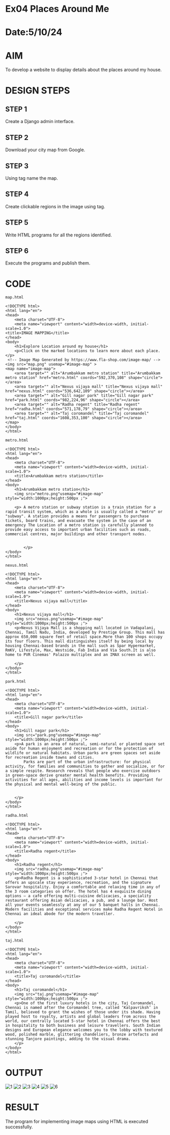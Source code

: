 # Ex04 Places Around Me
# Date:5/10/24
# AIM
To develop a website to display details about the places around my house.

# DESIGN STEPS
## STEP 1
Create a Django admin interface.

## STEP 2
Download your city map from Google.

## STEP 3
Using <map> tag name the map.

## STEP 4
Create clickable regions in the image using <area> tag.

## STEP 5
Write HTML programs for all the regions identified.

## STEP 6
Execute the programs and publish them.

# CODE
```
map.html

<!DOCTYPE html>
<html lang="en">
<head>
    <meta charset="UTF-8">
    <meta name="viewport" content="width=device-width, initial-scale=1.0">
<title>IMAGE MAPPING</title>
</head>
<body>
    <h1>Explore Location around my house</h1>
    <p>Click on the marked locations to learn more about each place.</p>
 <!-- Image Map Generated by https://www.fla-shop.com/image-map/ -->
<img src="map.png" usemap="#image-map" >
<map name="image-map">
    <area target="" alt="Arumbakkam metro station" title="Arumbakkam metro station" href="metro.html" coords="592,370,108" shape="circle"></area>
    <area target="" alt="Nexus vijaya mall" title="Nexus vijaya mall" href="nexus.html" coords="536,642,109" shape="circle"></area>
    <area target="" alt="Gill nagar park" title="Gill nagar park" href="park.html" coords="982,224,96" shape="circle"></area>
    <area target="" alt="Radha regent" title="Radha regent" href="radha.html" coords="571,178,79" shape="circle"></area>
    <area target="" alt="Taj coromandel" title="Taj coromandel" href="taj.html" coords="1608,353,100" shape="circle"></area>
</map>
</body>
</html>

metro.html

<!DOCTYPE html>
<html lang="en">
<head>
    <meta charset="UTF-8">
    <meta name="viewport" content="width=device-width, initial-scale=1.0">
    <title>Arumbakkam metro station</title>
</head>
<body>
    <h1>Arumbakkam metro station</h1>
    <img src="metro.png"usemap="#image-map" style="width:1000px;height:500px ;">
   
    <p> A metro station or subway station is a train station for a rapid transit system, which as a whole is usually called a "metro" or "subway". A station provides a means for passengers to purchase tickets, board trains, and evacuate the system in the case of an emergency The Location of a metro station is carefully planned to provide easy access to important urban facilities such as roads, commercial centres, major buildings and other transport nodes.


        </p>
</body>
</html>

nexus.html

<!DOCTYPE html>
<html lang="en">
<head>
    <meta charset="UTF-8">
    <meta name="viewport" content="width=device-width, initial-scale=1.0">
    <title>Nexus vijaya mall</title>
</head>
<body>
    <h1>Nexus vijaya mall</h1>
    <img src="nexus.png"usemap="#image-map" style="width:1000px;height:500px ;">
    <p>Nexus Vijaya Mall is a shopping mall located in Vadapalani, Chennai, Tamil Nadu, India, developed by Prestige Group. This mall has approx 650,000 square feet of retail space.More than 100 shops occupy its four floors. This mall distinguishes itself by being local by housing Chennai-based brands in the mall such as Spar Hypermarket, RmKV, Lifestyle, Max, Westside, Fab India and Via South.It is also home to PVR Cinemas' Palazzo multiplex and an IMAX screen as well.

    </p>
</body>
</html>

park.html

<!DOCTYPE html>
<html lang="en">
<head>
    <meta charset="UTF-8">
    <meta name="viewport" content="width=device-width, initial-scale=1.0">
    <title>Gill nagar park</title>
</head>
<body>
    <h1>Gill nagar park</h1>
    <img src="park.png"usemap="#image-map" style="width:1000px;height:500px ;">
    <p>A park is an area of natural, semi-natural or planted space set aside for human enjoyment and recreation or for the protection of wildlife or natural habitats. Urban parks are green spaces set aside for recreation inside towns and cities. 
        Parks are part of the urban infrastructure: for physical activity, for families and communities to gather and socialize, or for a simple respite. Research reveals that people who exercise outdoors in green-space derive greater mental health benefits. Providing activities for all ages, abilities and income levels is important for the physical and mental well-being of the public.


    </p>
</body>
</html>

radha.html

<!DOCTYPE html>
<html lang="en">
<head>
    <meta charset="UTF-8">
    <meta name="viewport" content="width=device-width, initial-scale=1.0">
    <title>Radha regent</title>
</head>
<body>
    <h1>Radha regent</h1>
    <img src="radha.png"usemap="#image-map" style="width:1000px;height:500px ;">
    <p>Radha Regent is a sophisticated 3-star hotel in Chennai that offers an upscale stay experience, recreation, and the signature Sarovar hospitality. Enjoy a comfortable and relaxing time in any of the 3 room categories on offer. The hotel has 4 exquisite dining options — a cafe offering multi-cuisine delicacies, a speciality restaurant offering Asian delicacies, a pub, and a lounge bar. Host all your events seamlessly at any of our 5 banquet halls in Chennai. Modern facilities and exceptional services make Radha Regent Hotel in Chennai an ideal abode for the modern traveller.

    </p>
</body>
</html>

taj.html

<!DOCTYPE html>
<html lang="en">
<head>
    <meta charset="UTF-8">
    <meta name="viewport" content="width=device-width, initial-scale=1.0">
    <title>Taj coromandel</title>
</head>
<body>
    <h1>Taj coromandel</h1>
    <img src="taj.png"usemap="#image-map" style="width:1000px;height:500px ;">
    <p>One of the first luxury hotels in the city, Taj Coromandel, Chennai is named after the Coromandel tree, called ‘Kalpavriksh’ in Tamil, believed to grant the wishes of those under its shade. Having played host to royalty, artists and global leaders from across the world, our centrally located 5-star hotel in Chennai offers the best in hospitality to both business and leisure travellers. South Indian designs and European elegance welcomes you to the lobby with textured wood, polished marble, glittering chandeliers, bronze artefacts and stunning Tanjore paintings, adding to the visual drama.
    </p>
</body>
</html>
```
# OUTPUT
![1](https://github.com/user-attachments/assets/0e81ba37-11cd-4da2-b333-9a9fd38bd7cd)
![2](https://github.com/user-attachments/assets/fd224c12-668c-4220-9520-abfe686d7741)
![3](https://github.com/user-attachments/assets/63b3805d-103f-473c-8e9d-ea615b3e8ef2)
![4](https://github.com/user-attachments/assets/58bffe51-1d90-4279-b3ab-ced2f27eb525)
![5](https://github.com/user-attachments/assets/7de55a9d-ff9b-479e-8bbb-061226266047)
![6](https://github.com/user-attachments/assets/56e449ac-7aac-4108-a95f-202a1b3766cd)


# RESULT
The program for implementing image maps using HTML is executed successfully.
